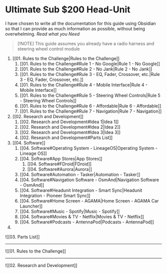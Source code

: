 # Ultimate Sub $200 Head-Unit
I have chosen to write all the documentation for this guide using Obsidian so that I can provide as much information as possible, without being overwhelming. *Read what you Need*

> [!NOTE] This guide assumes you already have a radio harness and steering wheel control module
>

1. [[01. Rules to the Challenge|Rules to the Challenge]]
	1. [[01. Rules to the Challenge#Rule 1 - No Google|Rule 1 - No Google]]
	2. [[01. Rules to the Challenge#Rule 2 - No Jank|Rule 2 - No Jank]]
	3. [[01. Rules to the Challenge#Rule 3 - EQ, Fader, Crossover, etc.|Rule 3 - EQ, Fader, Crossover, etc.]]
	4. [[01. Rules to the Challenge#Rule 4 - Mobile Interface|Rule 4 - Mobile Interface]]
	5. [[01. Rules to the Challenge#Rule 5 - Steering Wheel Controls|Rule 5 - Steering Wheel Controls]]
	6. [[01. Rules to the Challenge#Rule 6 - Affordable|Rule 6 - Affordable]]
	7. [[01. Rules to the Challenge#Rule 7 - Navigation|Rule 7 - Navigation]]
2. [[02. Research and Development]]
	1. [[02. Research and Development#Idea 1|Idea 1]]
	2. [[02. Research and Development#Idea 2|Idea 2]]
	3. [[02. Research and Development#Idea 3|Idea 3]]
	4. [[02. Research and Development#Parts List]]
3. [[04. Software]]
	1. [[04. Software#Operating System - LineageOS|Operating System - Lineage OS]]
	2. [[04. Software#App Stores|App Stores]]
		1. [[04. Software#FDroid|FDroid]]
		2. [[04. Software#Aurora|Aurora]]
	3. [[04. Software#Automation - Tasker|Automation - Tasker]]
	4. [[04. Software#Navigation Software - OsmAnd|Navigation Software - OsmAnd]]
	5. [[04. Software#Headunit Integration - Smart Sync|Headunit Integration - Pioneer Smart Sync]]
	6. [[04. Software#Home Screen - AGAMA|Home Screen - AGAMA Car Launcher]]
	7. [[04. Software#Music - Spotify|Music - Spotify]]
	8. [[04. Software#Movies & TV - Netflix|Movies & TV - Netflix]]
	9. [[04. Software#Podcasts - AntennaPod|Podcasts - AntennaPod]]
4. 







![[03. Parts List]]

---
![[01. Rules to the Challenge]]

---

![[02. Research and Development]]
